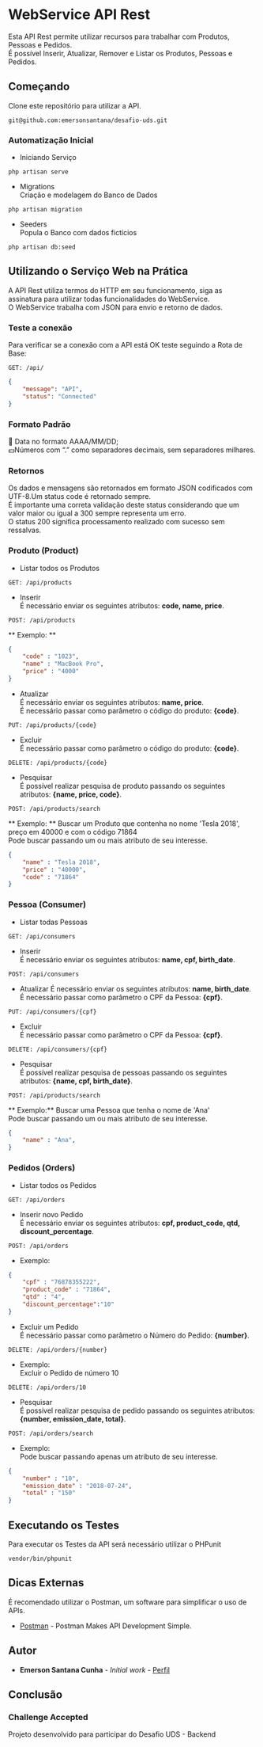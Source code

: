 # WebService API Rest

Esta API Rest permite utilizar recursos para trabalhar com Produtos, Pessoas e Pedidos. <br/>
É possível Inserir, Atualizar, Remover e Listar os Produtos, Pessoas e Pedidos.

## Começando

Clone este repositório para utilizar a API.
```
git@github.com:emersonsantana/desafio-uds.git
```

### Automatização Inicial
- Iniciando Serviço<br/>
```
php artisan serve
```
- Migrations <br/>
Criação e modelagem do Banco de Dados
```
php artisan migration
```
- Seeders <br/>
Popula o Banco com dados fictícios
```
php artisan db:seed
```
## Utilizando o Serviço Web na Prática
A API Rest utiliza termos do HTTP em seu funcionamento, siga as assinatura para utilizar todas funcionalidades do WebService. <br/>
O WebService trabalha com JSON para envio e retorno de dados. <br/>

### Teste a conexão
Para verificar se a conexão com a API está OK teste seguindo a Rota de Base:
```
GET: /api/
```
```json
{
    "message": "API",
    "status": "Connected"
}
```
### Formato Padrão
:date: Data no formato AAAA/MM/DD;  <br/>
:dollar:Números com “.” como separadores decimais, sem separadores milhares.

### Retornos
Os dados e mensagens são retornados em formato JSON codificados com UTF-8.Um status code é retornado sempre.
<br/>
É importante uma correta validação deste status considerando que um valor maior ou igual a 300 sempre representa um erro.
<br/>
O status 200 significa processamento realizado com sucesso sem ressalvas.

### Produto (Product)

- Listar todos os Produtos
```
GET: /api/products
```
- Inserir   <br/>
É necessário enviar os seguintes atributos: **code, name, price**.
```
POST: /api/products
```
** Exemplo: **
```json
{
    "code" : "1023",
    "name" : "MacBook Pro",
    "price" : "4000"
}
```

- Atualizar  <br/>
É necessário enviar os seguintes atributos: **name, price**. <br/>
É necessário passar como parâmetro o código do produto: **{code}**.
```
PUT: /api/products/{code}
```
- Excluir <br/>
É necessário passar como parâmetro o código do produto: **{code}**.
```
DELETE: /api/products/{code}
```
- Pesquisar <br/>
É possível realizar pesquisa de produto passando os seguintes atributos: **{name, price, code}**. <br/>

```
POST: /api/products/search
```
** Exemplo: ** Buscar um Produto que contenha no nome 'Tesla 2018', preço em 40000 e com o código 71864 <br/>
Pode buscar passando um ou mais atributo de seu interesse.
```json
{
    "name" : "Tesla 2018",
    "price" : "40000",
    "code" : "71864"
}
```

### Pessoa (Consumer)

- Listar todas Pessoas
```
GET: /api/consumers
```
- Inserir  <br/>
É necessário enviar os seguintes atributos: **name, cpf, birth_date**.
```
POST: /api/consumers
```
- Atualizar
É necessário enviar os seguintes atributos: **name, birth_date**. <br/>
É necessário passar como parâmetro o CPF da Pessoa: **{cpf}**.
```
PUT: /api/consumers/{cpf}
```
- Excluir  <br/>
É necessário passar como parâmetro o CPF da Pessoa: **{cpf}**.
```
DELETE: /api/consumers/{cpf}
```
- Pesquisar <br/>
É possível realizar pesquisa de pessoas passando os seguintes atributos: **{name, cpf, birth_date}**. <br/>

```
POST: /api/products/search
```
** Exemplo:** Buscar uma Pessoa que tenha o nome de 'Ana'<br/>
Pode buscar passando um ou mais atributo de seu interesse.
```json
{
    "name" : "Ana",
}
```

### Pedidos (Orders)

- Listar todos os Pedidos
```
GET: /api/orders
```
- Inserir novo Pedido <br/>
É necessário enviar os seguintes atributos: **cpf, product_code, qtd, discount_percentage**.
```
POST: /api/orders
```
- Exemplo:
```json
{
    "cpf" : "76878355222",
    "product_code" : "71864",
    "qtd" : "4",
    "discount_percentage":"10"
}
```

- Excluir um Pedido <br/>
É necessário passar como parâmetro o Número do Pedido: **{number}**.
```
DELETE: /api/orders/{number}
```
- Exemplo: <br/>
Excluir o Pedido de número 10
```
DELETE: /api/orders/10
```
- Pesquisar <br/>
É possível realizar pesquisa de pedido passando os seguintes atributos: **{number, emission_date, total}**. <br/>

```
POST: /api/orders/search
```
- Exemplo:<br/>
Pode buscar passando apenas um atributo de seu interesse.
```json
{
    "number" : "10",
    "emission_date" : "2018-07-24",
    "total" : "150"
}
```

## Executando os Testes

Para executar os Testes da API será necessário utilizar o PHPunit

```
vendor/bin/phpunit
```

## Dicas Externas
É recomendado utilizar o Postman, um software para simplificar o uso de APIs.

* [Postman](https://www.getpostman.com/) - Postman Makes API Development Simple.

## Autor

* **Emerson Santana Cunha** - *Initial work* - [Perfil](https://github.com/emersonsantana/)

## Conclusão

### Challenge Accepted

Projeto desenvolvido para participar do Desafio UDS - Backend
